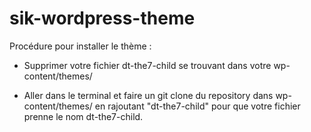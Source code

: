 # sik-wordpress-theme

Procédure pour installer le thème : 

- Supprimer votre fichier dt-the7-child se trouvant dans votre wp-content/themes/

- Aller dans le terminal et faire un git clone du repository dans wp-content/themes/ en rajoutant "dt-the7-child"  pour que votre fichier prenne le nom dt-the7-child.

